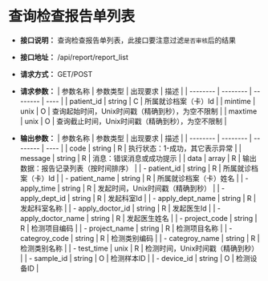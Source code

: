 # 查询检查报告单列表

- **接口说明：** 查询检查报告单列表，此接口要注意过滤`是否审核`后的结果
- **接口地址：** /api/report/report_list
- **请求方式：** GET/POST
- **请求参数：**
    | 参数名称 | 参数类型 | 出现要求 | 描述 |
    | -------- | -------- | -------- | ---- |
    | patient_id | string | C | 所属就诊档案（卡）Id |
    | mintime | unix | O | 查询起始时间，Unix时间戳（精确到秒），为空不限制  |
    | maxtime | unix | O | 查询截止时间，Unix时间戳（精确到秒），为空不限制  |

- **输出参数：**
    | 参数名称 | 参数类型 | 出现要求 | 描述 |
    | -------- | -------- | -------- | ---- |
    | code | string | R | 执行状态：1-成功，其它表示异常 |
    | message | string | R | 消息：错误消息或成功提示 |
    | data | array | R | 输出数据：报告记录列表（按时间排序） |
    | - patient_id | string | R | 所属就诊档案（卡）Id |
    | - patient_name | string | R | 所属就诊档案（卡）姓名 |
    | - apply_time | string | R | 发起时间，Unix时间戳（精确到秒） |
    | - apply_dept_id | string | R | 发起科室Id |
    | - apply_dept_name | string | R | 发起科室名称 |
    | - apply_doctor_id | string | R | 发起医生Id |
    | - apply_doctor_name | string | R | 发起医生姓名 |
    | - project_code | string | R | 检测项目编码 |
    | - project_name | string | R | 检测项目名称 |
    | - categroy_code | string | R | 检测类别编码 |
    | - categroy_name | string | R | 检测类别名称 |
    | - test_time | unix | R | 检测时间，Unix时间戳（精确到秒） |
    | - sample_id | string | O | 检测样本ID |
    | - device_id | string | O | 检测设备ID |